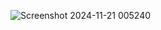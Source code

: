 ![Screenshot 2024-11-21 005240](https://github.com/user-attachments/assets/8cbb4017-bd88-4bc3-9789-8a4212a12567)
